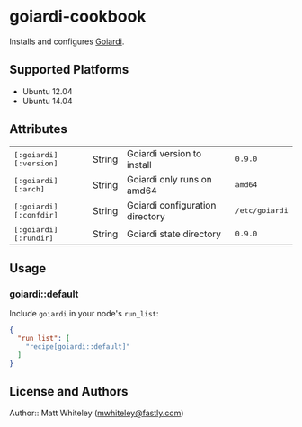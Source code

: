 # goiardi-cookbook

Installs and configures [Goiardi](http://goiardi.gl).

## Supported Platforms

* Ubuntu 12.04
* Ubuntu 14.04

## Attributes

<table>
  <tr>
    <td><tt>[:goiardi][:version]</tt></td>
    <td>String</td>
    <td>Goiardi version to install</td>
    <td><tt>0.9.0</tt></td>
  </tr>
  <tr>
    <td><tt>[:goiardi][:arch]</tt></td>
    <td>String</td>
    <td>Goiardi only runs on amd64</td>
    <td><tt>amd64</tt></td>
  </tr>
  <tr>
    <td><tt>[:goiardi][:confdir]</tt></td>
    <td>String</td>
    <td>Goiardi configuration directory</td>
    <td><tt>/etc/goiardi</tt></td>
  </tr>
  <tr>
    <td><tt>[:goiardi][:rundir]</tt></td>
    <td>String</td>
    <td>Goiardi state directory</td>
    <td><tt>0.9.0</tt></td>
  </tr>
</table>

## Usage

### goiardi::default

Include `goiardi` in your node's `run_list`:

```json
{
  "run_list": [
    "recipe[goiardi::default]"
  ]
}
```

## License and Authors

Author:: Matt Whiteley (<mwhiteley@fastly.com>)
